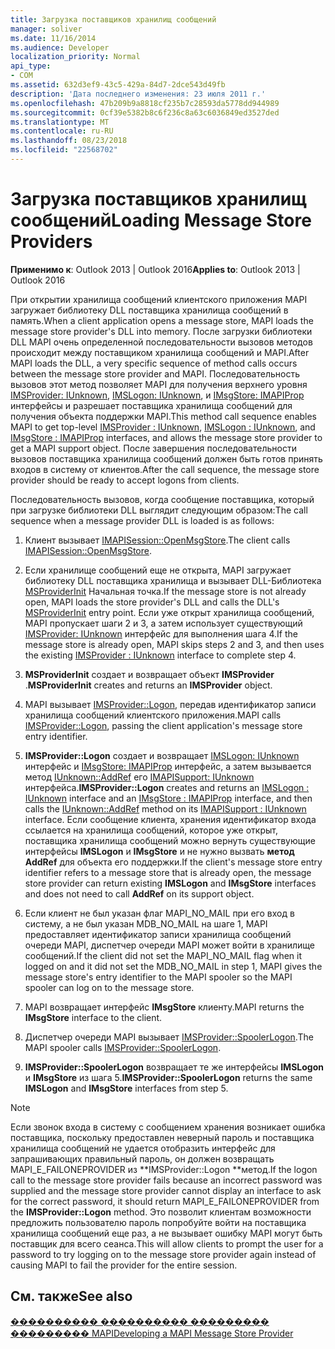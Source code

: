 ```yaml
---
title: Загрузка поставщиков хранилищ сообщений
manager: soliver
ms.date: 11/16/2014
ms.audience: Developer
localization_priority: Normal
api_type:
- COM
ms.assetid: 632d3ef9-43c5-429a-84d7-2dce543d49fb
description: 'Дата последнего изменения: 23 июля 2011 г.'
ms.openlocfilehash: 47b209b9a8818cf235b7c28593da5778dd944989
ms.sourcegitcommit: 0cf39e5382b8c6f236c8a63c6036849ed3527ded
ms.translationtype: MT
ms.contentlocale: ru-RU
ms.lasthandoff: 08/23/2018
ms.locfileid: "22568702"
---
```

# <a name="loading-message-store-providers"></a><span data-ttu-id="330a5-103">Загрузка поставщиков хранилищ сообщений</span><span class="sxs-lookup"><span data-stu-id="330a5-103">Loading Message Store Providers</span></span>

  
  
<span data-ttu-id="330a5-104">**Применимо к**: Outlook 2013 | Outlook 2016</span><span class="sxs-lookup"><span data-stu-id="330a5-104">**Applies to**: Outlook 2013 | Outlook 2016</span></span> 
  
<span data-ttu-id="330a5-105">При открытии хранилища сообщений клиентского приложения MAPI загружает библиотеку DLL поставщика хранилища сообщений в память.</span><span class="sxs-lookup"><span data-stu-id="330a5-105">When a client application opens a message store, MAPI loads the message store provider's DLL into memory.</span></span> <span data-ttu-id="330a5-106">После загрузки библиотеки DLL MAPI очень определенной последовательности вызовов методов происходит между поставщиком хранилища сообщений и MAPI.</span><span class="sxs-lookup"><span data-stu-id="330a5-106">After MAPI loads the DLL, a very specific sequence of method calls occurs between the message store provider and MAPI.</span></span> <span data-ttu-id="330a5-107">Последовательность вызовов этот метод позволяет MAPI для получения верхнего уровня [IMSProvider: IUnknown](imsprovideriunknown.md), [IMSLogon: IUnknown](imslogoniunknown.md), и [IMsgStore: IMAPIProp](imsgstoreimapiprop.md) интерфейсы и разрешает поставщика хранилища сообщений для получения объекта поддержки MAPI.</span><span class="sxs-lookup"><span data-stu-id="330a5-107">This method call sequence enables MAPI to get top-level [IMSProvider : IUnknown](imsprovideriunknown.md), [IMSLogon : IUnknown](imslogoniunknown.md), and [IMsgStore : IMAPIProp](imsgstoreimapiprop.md) interfaces, and allows the message store provider to get a MAPI support object.</span></span> <span data-ttu-id="330a5-108">После завершения последовательности вызовов поставщика хранилища сообщений должен быть готов принять входов в систему от клиентов.</span><span class="sxs-lookup"><span data-stu-id="330a5-108">After the call sequence, the message store provider should be ready to accept logons from clients.</span></span> 
  
<span data-ttu-id="330a5-109">Последовательность вызовов, когда сообщение поставщика, который при загрузке библиотеки DLL выглядит следующим образом:</span><span class="sxs-lookup"><span data-stu-id="330a5-109">The call sequence when a message provider DLL is loaded is as follows:</span></span>
  
1. <span data-ttu-id="330a5-110">Клиент вызывает [IMAPISession::OpenMsgStore](imapisession-openmsgstore.md).</span><span class="sxs-lookup"><span data-stu-id="330a5-110">The client calls [IMAPISession::OpenMsgStore](imapisession-openmsgstore.md).</span></span>
    
2. <span data-ttu-id="330a5-111">Если хранилище сообщений еще не открыта, MAPI загружает библиотеку DLL поставщика хранилища и вызывает DLL-Библиотека [MSProviderInit](msproviderinit.md) Начальная точка.</span><span class="sxs-lookup"><span data-stu-id="330a5-111">If the message store is not already open, MAPI loads the store provider's DLL and calls the DLL's [MSProviderInit](msproviderinit.md) entry point.</span></span> <span data-ttu-id="330a5-112">Если уже открыт хранилища сообщений, MAPI пропускает шаги 2 и 3, а затем использует существующий [IMSProvider: IUnknown](imsprovideriunknown.md) интерфейс для выполнения шага 4.</span><span class="sxs-lookup"><span data-stu-id="330a5-112">If the message store is already open, MAPI skips steps 2 and 3, and then uses the existing [IMSProvider : IUnknown](imsprovideriunknown.md) interface to complete step 4.</span></span> 
    
3. <span data-ttu-id="330a5-113">**MSProviderInit** создает и возвращает объект **IMSProvider** .</span><span class="sxs-lookup"><span data-stu-id="330a5-113">**MSProviderInit** creates and returns an **IMSProvider** object.</span></span> 
    
4. <span data-ttu-id="330a5-114">MAPI вызывает [IMSProvider::Logon](imsprovider-logon.md), передав идентификатор записи хранилища сообщений клиентского приложения.</span><span class="sxs-lookup"><span data-stu-id="330a5-114">MAPI calls [IMSProvider::Logon](imsprovider-logon.md), passing the client application's message store entry identifier.</span></span>
    
5. <span data-ttu-id="330a5-115">**IMSProvider::Logon** создает и возвращает [IMSLogon: IUnknown](imslogoniunknown.md) интерфейс и [IMsgStore: IMAPIProp](imsgstoreimapiprop.md) интерфейс, а затем вызывается метод [IUnknown::AddRef](http://msdn.microsoft.com/library/b4316efd-73d4-4995-b898-8025a316ba63%28Office.15%29.aspx) его [IMAPISupport: IUnknown](imapisupportiunknown.md) интерфейса.</span><span class="sxs-lookup"><span data-stu-id="330a5-115">**IMSProvider::Logon** creates and returns an [IMSLogon : IUnknown](imslogoniunknown.md) interface and an [IMsgStore : IMAPIProp](imsgstoreimapiprop.md) interface, and then calls the [IUnknown::AddRef](http://msdn.microsoft.com/library/b4316efd-73d4-4995-b898-8025a316ba63%28Office.15%29.aspx) method on its [IMAPISupport : IUnknown](imapisupportiunknown.md) interface.</span></span> <span data-ttu-id="330a5-116">Если сообщение клиента, хранения идентификатор входа ссылается на хранилища сообщений, которое уже открыт, поставщика хранилища сообщений можно вернуть существующие интерфейсы **IMSLogon** и **IMsgStore** и не нужно вызвать **метод AddRef** для объекта его поддержки.</span><span class="sxs-lookup"><span data-stu-id="330a5-116">If the client's message store entry identifier refers to a message store that is already open, the message store provider can return existing **IMSLogon** and **IMsgStore** interfaces and does not need to call **AddRef** on its support object.</span></span> 
    
6. <span data-ttu-id="330a5-117">Если клиент не был указан флаг MAPI_NO_MAIL при его вход в систему, а не был указан MDB_NO_MAIL на шаге 1, MAPI предоставляет идентификатор записи хранилища сообщений очереди MAPI, диспетчер очереди MAPI может войти в хранилище сообщений.</span><span class="sxs-lookup"><span data-stu-id="330a5-117">If the client did not set the MAPI_NO_MAIL flag when it logged on and it did not set the MDB_NO_MAIL in step 1, MAPI gives the message store's entry identifier to the MAPI spooler so the MAPI spooler can log on to the message store.</span></span>
    
7. <span data-ttu-id="330a5-118">MAPI возвращает интерфейс **IMsgStore** клиенту.</span><span class="sxs-lookup"><span data-stu-id="330a5-118">MAPI returns the **IMsgStore** interface to the client.</span></span> 
    
8. <span data-ttu-id="330a5-119">Диспетчер очереди MAPI вызывает [IMSProvider::SpoolerLogon](imsprovider-spoolerlogon.md).</span><span class="sxs-lookup"><span data-stu-id="330a5-119">The MAPI spooler calls [IMSProvider::SpoolerLogon](imsprovider-spoolerlogon.md).</span></span>
    
9. <span data-ttu-id="330a5-120">**IMSProvider::SpoolerLogon** возвращает те же интерфейсы **IMSLogon** и **IMsgStore** из шага 5.</span><span class="sxs-lookup"><span data-stu-id="330a5-120">**IMSProvider::SpoolerLogon** returns the same **IMSLogon** and **IMsgStore** interfaces from step 5.</span></span> 
    
> [!NOTE]
> <span data-ttu-id="330a5-121">Если звонок входа в систему с сообщением хранения возникает ошибка поставщика, поскольку предоставлен неверный пароль и поставщика хранилища сообщений не удается отобразить интерфейс для запрашивающих правильный пароль, он должен возвращать MAPI_E_FAILONEPROVIDER из **IMSProvider::Logon **метод.</span><span class="sxs-lookup"><span data-stu-id="330a5-121">If the logon call to the message store provider fails because an incorrect password was supplied and the message store provider cannot display an interface to ask for the correct password, it should return MAPI_E_FAILONEPROVIDER from the **IMSProvider::Logon** method.</span></span> <span data-ttu-id="330a5-122">Это позволит клиентам возможности предложить пользователю пароль попробуйте войти на поставщика хранилища сообщений еще раз, а не вызывает ошибку MAPI могут быть поставщик для всего сеанса.</span><span class="sxs-lookup"><span data-stu-id="330a5-122">This will allow clients to prompt the user for a password to try logging on to the message store provider again instead of causing MAPI to fail the provider for the entire session.</span></span> 
  
## <a name="see-also"></a><span data-ttu-id="330a5-123">См. также</span><span class="sxs-lookup"><span data-stu-id="330a5-123">See also</span></span>



[<span data-ttu-id="330a5-124">���������� ���������� ��������� ��������� MAPI</span><span class="sxs-lookup"><span data-stu-id="330a5-124">Developing a MAPI Message Store Provider</span></span>](developing-a-mapi-message-store-provider.md)

